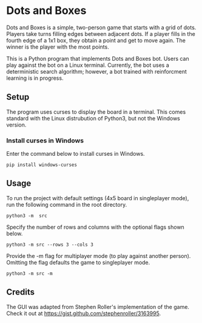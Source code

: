 # Dots and Boxes

Dots and Boxes is a simple, two-person game that starts with a grid of dots. Players take turns filling edges between adjacent dots. If a player fills in the fourth edge of a 1x1 box, they obtain a point and get to move again. The winner is the player with the most points.

This is a Python program that implements Dots and Boxes bot. Users can play against the bot on a Linux terminal. Currently, the bot uses a deterministic search algorithm; however, a bot trained with reinforcment learning is in progress.

## Setup
The program uses curses to display the board in a terminal. This comes standard with the Linux distrubution of Python3, but not the Windows version.
### Install curses in Windows
Enter the command below to install curses in Windows.
```
pip install windows-curses
```

## Usage
To run the project with default settings (4x5 board in singleplayer mode), run the following command in the root directory.
```
python3 -m  src
```
Specify the number of rows and columns with the optional flags shown below.
```
python3 -m src --rows 3 --cols 3
```
Provide the -m flag for multiplayer mode (to play against another person). Omitting the flag defaults the game to singleplayer mode.
```
python3 -m src -m
```
## Credits
The GUI was adapted from Stephen Roller's implementation of the game. Check it out at https://gist.github.com/stephenroller/3163995.
